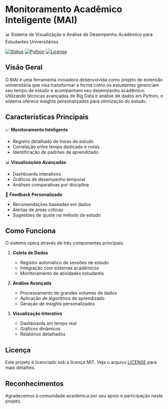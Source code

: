 # Monitoramento Acadêmico Inteligente (MAI)

📊 Sistema de Visualização e Análise de Desempenho Acadêmico para Estudantes Universitários

[![Status](https://img.shields.io/badge/status-em_desenvolvimento-yellow.svg)](https://github.com/seu-usuario/monitor-academico-inteligente)
[![Python](https://img.shields.io/badge/python-3.x-blue.svg)](https://www.python.org/)
[![License](https://img.shields.io/badge/license-MIT-green.svg)](LICENSE)

## Visão Geral

O MAI é uma ferramenta inovadora desenvolvida como projeto de extensão universitária que visa transformar a forma como os estudantes gerenciam seu tempo de estudo e acompanham seu desempenho acadêmico. Utilizando técnicas avançadas de Big Data e análise de dados em Python, o sistema oferece insights personalizados para otimização do estudo.

## Características Principais

📈 **Monitoramento Inteligente**
- Registro detalhado de horas de estudo
- Correlação entre tempo dedicado e notas
- Identificação de padrões de aprendizado

📊 **Visualizações Avançadas**
- Dashboards interativos
- Gráficos de desempenho temporal
- Análises comparativas por disciplina

🎯 **Feedback Personalizado**
- Recomendações baseadas em dados
- Alertas de áreas críticas
- Sugestões de ajuste no método de estudo

## Como Funciona

O sistema opera através de três componentes principais:

1. **Coleta de Dados**
   - Registro automático de sessões de estudo
   - Integração com sistemas acadêmicos
   - Monitoramento de atividades estudantis

2. **Análise Avançada**
   - Processamento de grandes volumes de dados
   - Aplicação de algoritmos de aprendizado
   - Geração de insights personalizados

3. **Visualização Interativa**
   - Dashboards em tempo real
   - Gráficos dinâmicos
   - Relatórios detalhados


## Licença

Este projeto é licenciado sob a licença MIT. Veja o arquivo [LICENSE](LICENSE) para mais detalhes.

## Reconhecimentos

Agradecemos à comunidade acadêmica por seu apoio e participação neste projeto.
